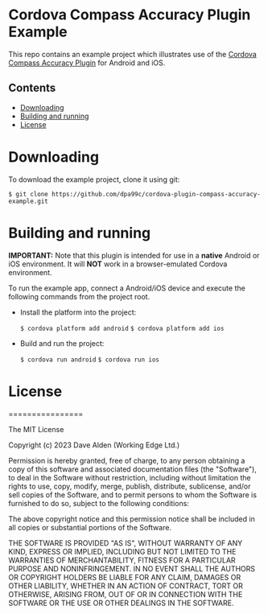 Cordova Compass Accuracy Plugin Example
================================================

This repo contains an example project which illustrates use of the [Cordova Compass Accuracy Plugin](https://github.com/dpa99c/cordova-plugin-compass-accuracy) for Android and iOS.


## Contents
* [Downloading](#downloading)
* [Building and running](#building-and-running)
* [License](#license)
 
# Downloading

To download the example project, clone it using git:

    $ git clone https://github.com/dpa99c/cordova-plugin-compass-accuracy-example.git

# Building and running

**IMPORTANT:** Note that this plugin is intended for use in a **native** Android or iOS environment.
It will **NOT** work in a browser-emulated Cordova environment.

To run the example app, connect a Android/iOS device and execute the following commands from the project root.

- Install the platform into the project:

    `$ cordova platform add android`
    `$ cordova platform add ios`

- Build and run the project:

    `$ cordova run android`
    `$ cordova run ios`


# License
================

The MIT License

Copyright (c) 2023 Dave Alden (Working Edge Ltd.)

Permission is hereby granted, free of charge, to any person obtaining a copy
of this software and associated documentation files (the "Software"), to deal
in the Software without restriction, including without limitation the rights
to use, copy, modify, merge, publish, distribute, sublicense, and/or sell
copies of the Software, and to permit persons to whom the Software is
furnished to do so, subject to the following conditions:

The above copyright notice and this permission notice shall be included in
all copies or substantial portions of the Software.

THE SOFTWARE IS PROVIDED "AS IS", WITHOUT WARRANTY OF ANY KIND, EXPRESS OR
IMPLIED, INCLUDING BUT NOT LIMITED TO THE WARRANTIES OF MERCHANTABILITY,
FITNESS FOR A PARTICULAR PURPOSE AND NONINFRINGEMENT. IN NO EVENT SHALL THE
AUTHORS OR COPYRIGHT HOLDERS BE LIABLE FOR ANY CLAIM, DAMAGES OR OTHER
LIABILITY, WHETHER IN AN ACTION OF CONTRACT, TORT OR OTHERWISE, ARISING FROM,
OUT OF OR IN CONNECTION WITH THE SOFTWARE OR THE USE OR OTHER DEALINGS IN
THE SOFTWARE.
